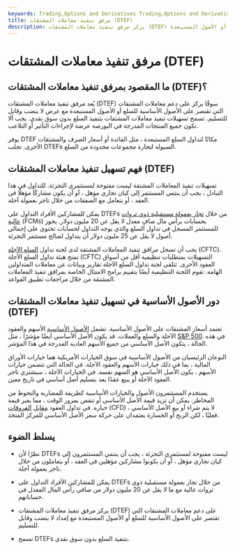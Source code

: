 ```yaml
---
keywords: Trading,Options and Derivatives Trading,Options and Derivatives
title: مرفق تنفيذ معاملات المشتقات (DTEF)
description: يركز مرفق تنفيذ معاملات المشتقات (DTEF) على المعاملات المشتقة مع الأصول الأساسية للسلع أو الأصول المستبعدة.
---
```


# مرفق تنفيذ معاملات المشتقات (DTEF)
## ما المقصود بمرفق تنفيذ معاملات المشتقات (DTEF)؟

يُعد مرفق تنفيذ معاملات المشتقات (DTEF) سوقًا يركز على دعم معاملات المشتقات التي تقتصر على الأصول الأساسية للسلع أو الأصول المستبعدة مع عرض لا ينضب وقابل للتسليم. تسمح تسهيلات تنفيذ معاملات المشتقات بتنفيذ السلع بدون سوق نقدي. يجب ألا تكون جميع المنتجات المدرجة في البورصة عرضة لإجراءات التأثير أو التلاعب.

يوفر DTEF مكانًا لتداول السلع المستبعدة ، مثل الفائدة أو أسعار الصرف والمشتقات الأخرى. تجلب DTEFs السيولة لتجارة مجموعات محدودة من السلع.

## فهم تسهيل تنفيذ معاملات المشتقات (DTEF)

تسهيلات تنفيذ المعاملات المشتقة ليست مفتوحة لمستثمري التجزئة. للتداول في هذا التبادل ، يجب أن ينتمي المستثمر إلى كيان تجاري مؤهل ، أو أن يكون مشاركًا مؤهلًا في العقد ، أو يتعامل مع الصفقات من خلال تاجر بعمولة آجلة.

يمكن للمشاركين الأفراد التداول على DTEFs من خلال [تجار بعمولة مستقبلية ذوي ثروات عالية](/fcm) (FCMs) بحسابات برأس مال صافٍ معدل لا يقل عن 20 مليون دولار. يجوز للمستثمر المسجل في تداول السلع والذي يوجه التداول لحسابات تحتوي على إجمالي أصول لا يقل عن 25 مليون دولار أن يتداول لصالح مستثمر التجزئة.

يجب أن تسجل مرافق تنفيذ المعاملات المشتقة لدى لجنة تداول [السلع الآجلة](/cftc) (CFTC). تمنح هيئة تداول السلع الآجلة (CFTC) التسهيلات بمتطلبات تنظيمية أقل من أسواق العقود الأخرى. تتلقى لجنة تداول السلع الآجلة تقارير وبيانات عن معاملات المتداولين الهامة. تقوم اللجنة التنظيمية أيضًا بتقييم برامج الامتثال الخاصة بمرافق تنفيذ المعاملات المشتقة من خلال مراجعات تطبيق القواعد.

## دور الأصول الأساسية في تسهيل تنفيذ معاملات المشتقات (DTEF)

تعتمد أسعار المشتقات على الأصول الأساسية. تشمل [الأصول الأساسية](/underlying-asset) الأسهم والعقود الآجلة والسلع والعملات. قد يكون الأصل الأساسي أيضًا مؤشرًا ، مثل [S&P 500](/sp500). في هذه الحالة ، يتكون الأصل الأساسي من جميع الأسهم العادية المدرجة في هذا المؤشر.

النوعان الرئيسيان من الأصول الأساسية في سوق الخيارات الأمريكية هما خيارات الأوراق المالية ، بما في ذلك خيارات الأسهم والعقود الآجلة. في الحالة التي تتضمن خيارات الأسهم ، يكون الأصل الأساسي هو السهم نفسه. في الخيارات الآجلة ، سيشتري تاجر العقود الآجلة أو يبيع عقدًا يعد بتسليم أصل أساسي في تاريخ معين.

يستخدم المستثمرون الأصول والخيارات الأساسية كطريقة للمضاربة والتحوط من المخاطر. يمكن أن تزيد قيمة الأصل الأساسي أو تنقص بمرور الوقت ، مما يغير قيمة خياره. في تداول العقود [مقابل](/contractfordifferences) [الفروقات](/contractfordifferences) (CFD) ، لا يتم شراء أو بيع الأصل الأساسي فعليًا ، لكن الربح أو الخسارة يعتمدان على حركة سعر الأصل الأساسي للمركز المتخذ.

## يسلط الضوء

- نظرًا لأن DTEFs ليست مفتوحة لمستثمري التجزئة ، يجب أن ينتمي المستثمرون إلى كيان تجاري مؤهل ، أو أن يكونوا مشاركين مؤهلين في العقد ، أو يتعاملون من خلال تاجر بعمولة آجلة.

- يمكن للمشاركين الأفراد التداول على DTEFs من خلال تجار بعمولة مستقبلية ذوي ثروات عالية مع ما لا يقل عن 20 مليون دولار من صافي رأس المال المعدل في حساباتهم.

- يركز مرفق تنفيذ معاملات المشتقات (DTEF) على دعم معاملات المشتقات التي تقتصر على الأصول الأساسية للسلع أو الأصول المستبعدة مع إمداد لا ينضب وقابل للتسليم.

- تسمح DTEFs بتنفيذ السلع بدون سوق نقدي.

